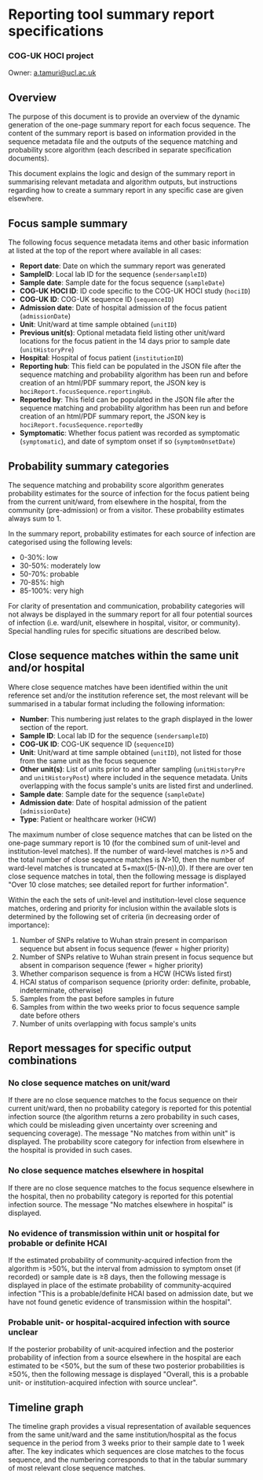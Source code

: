 # Reporting tool summary report specifications
### COG-UK HOCI project

Owner: a.tamuri@ucl.ac.uk

## Overview
The purpose of this document is to provide an overview of the dynamic generation of the one-page summary report for each focus sequence. The content of the summary report is based on information provided in the sequence metadata file and the outputs of the sequence matching and probability score algorithm (each described in separate specification documents).

This document explains the logic and design of the summary report in summarising relevant metadata and algorithm outputs, but instructions regarding how to create a summary report in any specific case are given elsewhere.

## Focus sample summary
The following focus sequence metadata items and other basic information at listed at the top of the report where available in all cases:
* __Report date__: Date on which the summary report was generated
* __SampleID__: Local lab ID for the sequence (`sendersampleID`)
* __Sample date__: Sample date for the focus sequence (`sampleDate`)
* __COG-UK HOCI ID__: ID code specific to the COG-UK HOCI study (`hociID`)
* __COG-UK ID__: COG-UK sequence ID (`sequenceID`)
* __Admission date__: Date of hospital admission of the focus patient (`admissionDate`)
* __Unit__: Unit/ward at time sample obtained (`unitID`)
* __Previous unit(s)__: Optional metadata field listing other unit/ward locations for the focus patient in the 14 days prior to sample date (`unitHistoryPre`)
* __Hospital__: Hospital of focus patient (`institutionID`)
* __Reporting hub__: This field can be populated in the JSON file after the sequence matching and probability algorithm has been run and before creation of an html/PDF summary report, the JSON key is `hociReport.focusSequence.reportingHub`.
* __Reported by__: This field can be populated in the JSON file after the sequence matching and probability algorithm has been run and before creation of an html/PDF summary report, the JSON key is `hociReport.focusSequence.reportedBy`
* __Symptomatic__: Whether focus patient was recorded as symptomatic (`symptomatic`), and date of symptom onset if so (`symptomOnsetDate`)

## Probability summary categories
The sequence matching and probability score algorithm generates probability estimates for the source of infection for the focus patient being from the current unit/ward, from elsewhere in the hospital, from the community (pre-admission) or from a visitor. These probability estimates always sum to 1.

In the summary report, probability estimates for each source of infection are categorised using the following levels:
* 0-30%: low
* 30-50%: moderately low
* 50-70%: probable
* 70-85%: high
* 85-100%: very high

For clarity of presentation and communication, probability categories will not always be displayed in the summary report for all four potential sources of infection (i.e. ward/unit, elsewhere in hospital, visitor, or community). Special handling rules for specific situations are described below.

## Close sequence matches within the same unit and/or hospital
Where close sequence matches have been identified within the unit reference set and/or the institution reference set, the most relevant will be summarised in a tabular format including the following information:
* __Number__: This numbering just relates to the graph displayed in the lower section of the report.
* __Sample ID__: Local lab ID for the sequence (`sendersampleID`)
* __COG-UK ID__: COG-UK sequence ID (`sequenceID`)
* __Unit__: Unit/ward at time sample obtained (`unitID`), not listed for those from the same unit as the focus sequence
* __Other unit(s)__: List of units prior to and after sampling (`unitHistoryPre` and `unitHistoryPost`) where included in the sequence metadata. Units overlapping with the focus sample's units are listed first and underlined.
* __Sample date__: Sample date for the sequence (`sampleDate`)
* __Admission date__: Date of hospital admission of the patient (`admissionDate`)
* __Type__: Patient or healthcare worker (HCW)

The maximum number of close sequence matches that can be listed on the one-page summary report is 10 (for the combined sum of unit-level and institution-level matches). If the number of ward-level matches is _n_>5 and the total number of close sequence matches is _N_>10, then the number of ward-level matches is truncated at 5+max((5-(N-n)),0). If there are over ten close sequence matches in total, then the following message is displayed "Over 10 close matches; see detailed report for further information".

Within the each the sets of unit-level and institution-level close sequence matches, ordering and priority for inclusion within the available slots is determined by the following set of criteria (in decreasing order of importance):

1. Number of SNPs relative to Wuhan strain present in comparison sequence but absent in focus sequence (fewer = higher priority)
2. Number of SNPs relative to Wuhan strain present in focus sequence but absent in comparison sequence (fewer = higher priority)
3. Whether comparison sequence is from a HCW (HCWs listed first)
4. HCAI status of comparison sequence (priority order: definite, probable, indeterminate, otherwise)
5. Samples from the past before samples in future
6. Samples from within the two weeks prior to focus sequence sample date before others
7. Number of units overlapping with focus sample's units

## Report messages for specific output combinations

### No close sequence matches on unit/ward
If there are no close sequence matches to the focus sequence on their current unit/ward, then no probability category is reported for this potential infection source (the algorithm returns a zero probability in such cases, which could be misleading given uncertainty over screening and sequencing coverage). The message "No matches from within unit" is displayed. The probability score category for infection from elsewhere in the hospital is provided in such cases.

### No close sequence matches elsewhere in hospital
If there are no close sequence matches to the focus sequence elsewhere in the hospital, then no probability category is reported for this potential infection source. The message "No matches elsewhere in hospital" is displayed.

### No evidence of transmission within unit or hospital for probable or definite HCAI
If the estimated probability of community-acquired infection from the algorithm is >50%, but the interval from admission to symptom onset (if recorded) or sample date is ≥8 days, then the following message is displayed in place of the estimate probability of community-acquired infection "This is a probable/definite HCAI based on admission date, but we have not found genetic evidence of transmission within the hospital".

### Probable unit- or hospital-acquired infection with source unclear
If the posterior probability of unit-acquired infection and the posterior probability of infection from a source elsewhere in the hospital are each estimated to be  <50%, but the sum of these two posterior probabilities is ≥50%, then the following message is displayed "Overall, this is a probable unit- or institution-acquired infection with source unclear".

## Timeline graph
The timeline graph provides a visual representation of available sequences from the same unit/ward and the same institution/hospital as the focus sequence in the period from 3 weeks prior to their sample date to 1 week after. The key indicates which sequences are close matches to the focus sequence, and the numbering corresponds to that in the tabular summary of most relevant close sequence matches.

